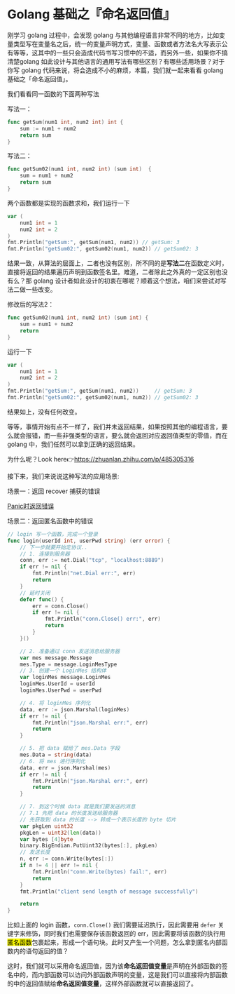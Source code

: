 # Golang 基础之『命名返回值』

刚学习 golang 过程中，会发现 golang 与其他编程语言非常不同的地方，比如变量类型写在变量名之后，统一的变量声明方式，变量、函数或者方法名大写表示公有等等，这其中的一些只会造成代码书写习惯中的不适，而另外一些，如果你不搞清楚golang 如此设计与其他语言的通用写法有哪些区别？有哪些适用场景？对于你写 golang 代码来说，将会造成不小的麻烦，本篇，我们就一起来看看 golang 基础之「命名返回值」。

我们看看同一函数的下面两种写法

写法一：

```go
func getSum(num1 int, num2 int) int {
	sum := num1 + num2
	return sum
}
```

写法二：

```go
func getSum02(num1 int, num2 int) (sum int)  {
	sum = num1 + num2
	return sum
}
```

两个函数都是实现的函数求和，我们运行一下

```go
var (
    num1 int = 1
    num2 int = 2
)
fmt.Println("getSum:", getSum(num1, num2)) // getSum: 3
fmt.Println("getSum02:", getSum02(num1, num2)) // getSum02: 3
```

结果一致，从算法的层面上，二者也没有区别，所不同的是**写法二**在函数定义时，直接将返回的结果遍历声明到函数签名里。难道，二者除此之外真的一定区别也没有么？那 golang 设计者如此设计的初衷在哪呢？顺着这个想法，咱们来尝试对写法二做一些改变。

修改后的写法2：

```go
func getSum02(num1 int, num2 int) (sum int) {
	sum = num1 + num2
	return
}
```

运行一下

```go
var (
    num1 int = 1
    num2 int = 2
)
fmt.Println("getSum:", getSum(num1, num2))     // getSum: 3
fmt.Println("getSum02:", getSum02(num1, num2)) // getSum02: 3
```

结果如上，没有任何改变。

等等，事情开始有点不一样了，我们并未返回结果，如果按照其他的编程语言，要么就会报错，而一些非强类型的语言，要么就会返回对应返回值类型的零值，而在 golang 中，我们任然可以拿到正确的返回结果。

为什么呢？Look here:point_right:https://zhuanlan.zhihu.com/p/485305316

接下来，我们来说说这种写法的应用场景:

场景一：返回 recover 捕获的错误

[Panic时返回错误](../面试/Panic时返回错误.md)

场景二：返回匿名函数中的错误

```go
// login 写一个函数，完成一个登录
func login(userId int, userPwd string) (err error) {
	// 下一步就要开始定协议..
	// 1. 连接到服务器
	conn, err := net.Dial("tcp", "localhost:8889")
	if err != nil {
		fmt.Println("net.Dial err:", err)
		return
	}
	// 延时关闭
	defer func() {
		err = conn.Close()
		if err != nil {
			fmt.Println("conn.Close() err:", err)
			return
		}
	}()

	// 2. 准备通过 conn 发送消息给服务器
	var mes message.Message
	mes.Type = message.LoginMesType
	// 3. 创建一个 LoginMes 结构体
	var loginMes message.LoginMes
	loginMes.UserId = userId
	loginMes.UserPwd = userPwd

	// 4. 将 loginMes 序列化
	data, err := json.Marshal(loginMes)
	if err != nil {
		fmt.Println("json.Marshal err:", err)
		return
	}

	// 5. 把 data 赋给了 mes.Data 字段
	mes.Data = string(data)
	// 6. 将 mes 进行序列化
	data, err = json.Marshal(mes)
	if err != nil {
		fmt.Println("json.Marshal err:", err)
		return
	}

	// 7. 到这个时候 data 就是我们要发送的消息
	// 7.1 先把 data 的长度发送给服务器
	// 先获取到 data 的长度 --> 转成一个表示长度的 byte 切片
	var pkgLen uint32
	pkgLen = uint32(len(data))
	var bytes [4]byte
	binary.BigEndian.PutUint32(bytes[:], pkgLen)
	// 发送长度
	n, err := conn.Write(bytes[:])
	if n != 4 || err != nil {
		fmt.Println("conn.Write(bytes) fail:", err)
		return
	}
	fmt.Println("client send length of message successfully")

	return
}
```

比如上面的 login 函数，`conn.Close()` 我们需要延迟执行，因此需要用 `defer` 关键字来修饰，同时我们也需要保存该函数返回的 err，因此需要将该函数的执行用<mark>匿名函数</mark>包裹起来，形成一个语句块。此时又产生一个问题，怎么拿到匿名内部函数内的语句返回的值？

这时，我们就可以采用命名返回值，因为该**命名返回值变量**是声明在外部函数的签名中的，而内部函数可以访问外部函数声明的变量，这是我们可以直接将内部函数的中的返回值赋给**命名返回值变量**，这样外部函数就可以直接返回了。

